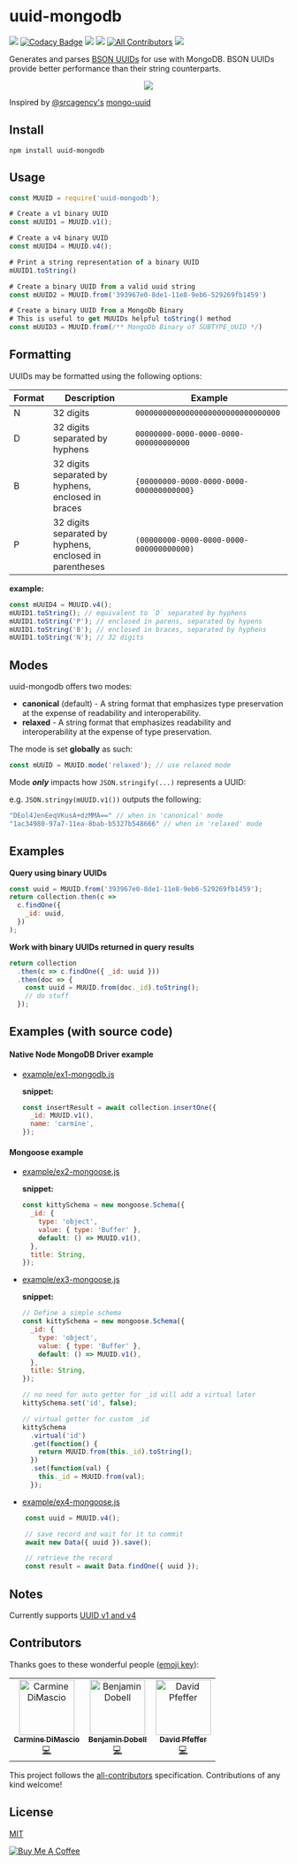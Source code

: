 # uuid-mongodb
![](https://travis-ci.org/cdimascio/uuid-mongodb.svg?branch=master) [![Codacy Badge](https://api.codacy.com/project/badge/Grade/a42f61ffc97b4bcbbca184ab838092c8)](https://www.codacy.com/app/cdimascio/uuid-mongodb?utm_source=github.com&amp;utm_medium=referral&amp;utm_content=cdimascio/uuid-mongodb&amp;utm_campaign=Badge_Grade) ![](https://img.shields.io/npm/v/uuid-mongodb.svg) ![](https://img.shields.io/npm/dm/uuid-mongodb.svg) [![All Contributors](https://img.shields.io/badge/all_contributors-3-orange.svg?style=flat-square)](#contributors)
 ![](https://img.shields.io/badge/license-MIT-blue.svg)

Generates and parses [BSON UUIDs](https://docs.mongodb.com/manual/reference/method/UUID/) for use with MongoDB. BSON UUIDs provide better performance than their string counterparts.

<p align="center">
  <img src="https://raw.githubusercontent.com/cdimascio/uuid-mongodb/master/assets/uuid-mongodb.png?raw=truef"/>
</p>

Inspired by [@srcagency's](https://github.com/srcagency) [mongo-uuid](https://github.com/srcagency/mongo-uuid)

## Install

```shell
npm install uuid-mongodb
```

## Usage

```javascript
const MUUID = require('uuid-mongodb');

# Create a v1 binary UUID
const mUUID1 = MUUID.v1();

# Create a v4 binary UUID
const mUUID4 = MUUID.v4();

# Print a string representation of a binary UUID
mUUID1.toString()

# Create a binary UUID from a valid uuid string
const mUUID2 = MUUID.from('393967e0-8de1-11e8-9eb6-529269fb1459')

# Create a binary UUID from a MongoDb Binary
# This is useful to get MUUIDs helpful toString() method
const mUUID3 = MUUID.from(/** MongoDb Binary of SUBTYPE_UUID */)
```

## Formatting

UUIDs may be formatted using the following options:

Format | Description | Example
-- | -- | --
N | 32 digits | `00000000000000000000000000000000`
D | 32 digits separated by hyphens | `00000000-0000-0000-0000-000000000000`
B | 32 digits separated by hyphens, enclosed in braces | `{00000000-0000-0000-0000-000000000000}`
P | 32 digits separated by hyphens, enclosed in parentheses | `(00000000-0000-0000-0000-000000000000)`

**example:**
```javascript
const mUUID4 = MUUID.v4();
mUUID1.toString(); // equivalent to `D` separated by hyphens
mUUID1.toString('P'); // enclosed in parens, separated by hypens
mUUID1.toString('B'); // enclosed in braces, separated by hyphens
mUUID1.toString('N'); // 32 digits
```

## Modes

uuid-mongodb offers two modes:

- **canonical** (default) - A string format that emphasizes type preservation at the expense of readability and interoperability.
- **relaxed** - A string format that emphasizes readability and interoperability at the expense of type preservation.

The mode is set **globally** as such:

```javascript
const mUUID = MUUID.mode('relaxed'); // use relaxed mode
```

Mode _**only**_ impacts how `JSON.stringify(...)` represents a UUID:

e.g. `JSON.stringy(mUUID.v1())` outputs the following:

```javascript
"DEol4JenEeqVKusA+dzMMA==" // when in 'canonical' mode
"1ac34980-97a7-11ea-8bab-b5327b548666" // when in 'relaxed' mode
```

## Examples

**Query using binary UUIDs**

```javascript
const uuid = MUUID.from('393967e0-8de1-11e8-9eb6-529269fb1459');
return collection.then(c =>
  c.findOne({
    _id: uuid,
  })
);
```

**Work with binary UUIDs returned in query results**

```javascript
return collection
  .then(c => c.findOne({ _id: uuid }))
  .then(doc => {
    const uuid = MUUID.from(doc._id).toString();
    // do stuff
  });
```

## Examples (with source code)

#### Native Node MongoDB Driver example

- [example/ex1-mongodb.js](example/ex1-mongodb.js)

	**snippet:**
	
	```javascript
	const insertResult = await collection.insertOne({
	  _id: MUUID.v1(),
	  name: 'carmine',
	});
	```

#### Mongoose example

- [example/ex2-mongoose.js](example/ex2-mongoose.js)

	**snippet:**
	
	```javascript
	const kittySchema = new mongoose.Schema({
	  _id: {
	    type: 'object',
	    value: { type: 'Buffer' },
	    default: () => MUUID.v1(),
	  },
	  title: String,
	});
	```

- [example/ex3-mongoose.js](example/ex3-mongoose.js)

	**snippet:**
	
	```javascript
	// Define a simple schema
	const kittySchema = new mongoose.Schema({
	  _id: {
	    type: 'object',
	    value: { type: 'Buffer' },
	    default: () => MUUID.v1(),
	  },
	  title: String,
	});
	
	// no need for auto getter for _id will add a virtual later
	kittySchema.set('id', false);
	
	// virtual getter for custom _id
	kittySchema
	  .virtual('id')
	  .get(function() {
	    return MUUID.from(this._id).toString();
	  })
	  .set(function(val) {
	    this._id = MUUID.from(val);
	  });
	```

- [example/ex4-mongoose.js](example/ex4-mongoose.js)

```javascript
    const uuid = MUUID.v4();

    // save record and wait for it to commit
    await new Data({ uuid }).save();

    // retrieve the record
    const result = await Data.findOne({ uuid });
```

## Notes

Currently supports [UUID v1 and v4](https://www.ietf.org/rfc/rfc4122.txt)

## Contributors

Thanks goes to these wonderful people ([emoji key](https://allcontributors.org/docs/en/emoji-key)):

<!-- ALL-CONTRIBUTORS-LIST:START - Do not remove or modify this section -->
<!-- prettier-ignore -->
<table>
 <tr><td align="center"><a href="https://github.com/cdimascio"><img src="https://avatars1.githubusercontent.com/u/4706618?v=4" width="100px;" alt="Carmine DiMascio"/><br /><sub><b>Carmine DiMascio</b></sub></a><br /><a href="https://github.com/cdimascio/uuid-mongodb/commits?author=Carmine-DiMascio" title="Code">💻</a></td><td align="center"><a href="https://glassechidna.com.au"><img src="https://avatars1.githubusercontent.com/u/482276?v=4" width="100px;" alt="Benjamin Dobell"/><br /><sub><b>Benjamin Dobell</b></sub></a><br /><a href="https://github.com/cdimascio/uuid-mongodb/commits?author=Benjamin-Dobell" title="Code">💻</a></td>
<td align="center"><a href="https://github.com/bytenik"><img src="https://avatars0.githubusercontent.com/u/441347?v=4" width="100px;" alt="David Pfeffer"/><br /><sub><b>David Pfeffer</b></sub></a><br /><a href="https://github.com/cdimascio/uuid-mongodb/commits?author=bytenik" title="Code">💻</a></td></tr></table>
	</tr></table>

<!-- ALL-CONTRIBUTORS-LIST:END -->

This project follows the [all-contributors](https://github.com/all-contributors/all-contributors) specification. Contributions of any kind welcome!

## License

[MIT](./LICENSE)

<a href="https://www.buymeacoffee.com/m97tA5c" target="_blank"><img src="https://bmc-cdn.nyc3.digitaloceanspaces.com/BMC-button-images/custom_images/orange_img.png" alt="Buy Me A Coffee" style="height: auto !important;width: auto !important;" ></a>
